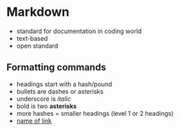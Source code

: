 # Markdown
- standard for documentation in coding world
- text-based
- open standard

## Formatting commands
- headings start with a hash/pound
- bullets are dashes or asterisks
- underscore is _italic_
- bold is two **asterisks**
- more hashes = smaller headings (level 1 or 2 headings)
- [name of link](http://website.com)
